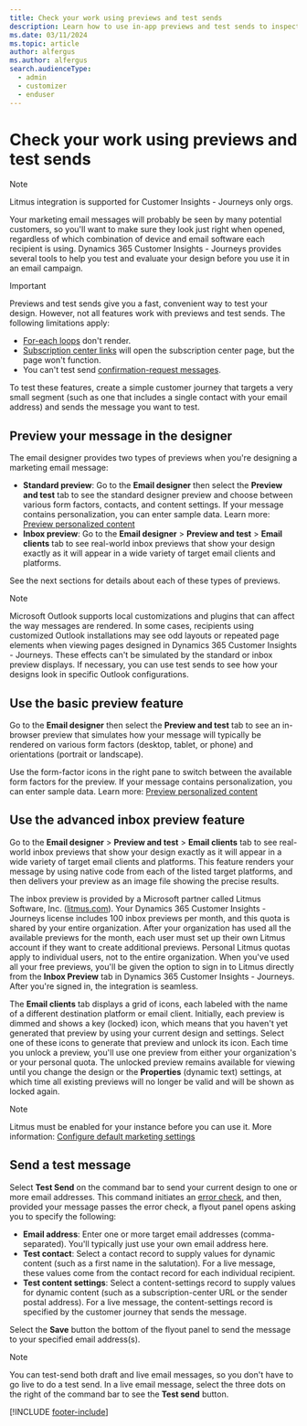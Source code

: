 ```yaml
---
title: Check your work using previews and test sends
description: Learn how to use in-app previews and test sends to inspect and test your email message design in Dynamics 365 Customer Insights - Journeys.
ms.date: 03/11/2024
ms.topic: article
author: alfergus
ms.author: alfergus
search.audienceType: 
  - admin
  - customizer
  - enduser
---
```


# Check your work using previews and test sends

> [!NOTE]
> Litmus integration is supported for Customer Insights - Journeys only orgs.

Your marketing email messages will probably be seen by many potential customers, so you'll want to make sure they look just right when opened, regardless of which combination of device and email software each recipient is using. Dynamics 365 Customer Insights - Journeys provides several tools to help you test and evaluate your design before you use it in an email campaign.

> [!IMPORTANT]
> Previews and test sends give you a fast, convenient way to test your design. However, not all features work with previews and test sends. The following limitations apply:
>
> - [For-each loops](dynamic-email-content.md#for-each) don't render.
> - [Subscription center links](set-up-subscription-center.md#test-sub-center) will open the subscription center page, but the page won't function.
> - You can't test send [confirmation-request messages](double-opt-in.md).
>
> To test these features, create a simple customer journey that targets a very small segment (such as one that includes a single contact with your email address) and sends the message  you want to test.

## Preview your message in the designer

The email designer provides two types of previews when you're designing a marketing email message:

- **Standard preview**: Go to the **Email designer** then select the **Preview and test** tab to see the standard designer preview and choose between various form factors, contacts, and content settings. If your message contains personalization, you can enter sample data. Learn more: [Preview personalized content](real-time-marketing-preview-personalized-content.md)
- **Inbox preview**: Go to the **Email designer** > **Preview and test** > **Email clients** tab to see real-world inbox previews that show your design exactly as it will appear in a wide variety of target email clients and platforms.

See the next sections for details about each of these types of previews.

> [!NOTE]
> Microsoft Outlook supports local customizations and plugins that can affect the way messages are rendered. In some cases, recipients using customized Outlook installations may see odd layouts or repeated page elements when viewing pages designed in Dynamics 365 Customer Insights - Journeys. These effects can't be simulated by the standard or inbox preview displays. If necessary, you can use test sends to see how your designs look in specific Outlook configurations.

## Use the basic preview feature

Go to the **Email designer** then select the **Preview and test** tab to see an in-browser preview that simulates how your message will typically be rendered on various form factors (desktop, tablet, or phone) and orientations (portrait or landscape).

Use the form-factor icons in the right pane to switch between the available form factors for the preview. If your message contains personalization, you can enter sample data. Learn more: [Preview personalized content](real-time-marketing-preview-personalized-content.md)

<a name="inbox-preview"></a>

## Use the advanced inbox preview feature

Go to the **Email designer** > **Preview and test** > **Email clients** tab to see real-world inbox previews that show your design exactly as it will appear in a wide variety of target email clients and platforms. This feature renders your message by using native code from each of the listed target platforms, and then delivers your preview as an image file showing the precise results.

The inbox preview is provided by a Microsoft partner called Litmus Software, Inc. ([litmus.com](https://litmus.com/)). Your Dynamics 365 Customer Insights - Journeys license includes 100 inbox previews per month, and this quota is shared by your entire organization. After your organization has used all the available previews for the month, each user must set up their own Litmus account if they want to create additional previews. Personal Litmus quotas apply to individual users, not to the entire organization. When you've used all your free previews, you'll be given the option to sign in to Litmus directly from the **Inbox Preview** tab in Dynamics 365 Customer Insights - Journeys. After you're signed in, the integration is seamless.

The **Email clients** tab displays a grid of icons, each labeled with the name of a different destination platform or email client. Initially, each preview is dimmed and shows a key (locked) icon, which means that you haven't yet generated that preview by using your current design and settings. Select one of these icons to generate that preview and unlock its icon. Each time you unlock a preview, you'll use one preview from either your organization's or your personal quota. The unlocked preview remains available for viewing until you change the design or the **Properties** (dynamic text) settings, at which time all existing previews will no longer be valid and will be shown as locked again.

> [!NOTE]
> Litmus must be enabled for your instance before you can use it. More information: [Configure default marketing settings](mkt-settings-default-marketing.md)

## Send a test message

Select **Test Send** on the command bar to send your current design to one or more email addresses. This command initiates an [error check](email-check-golive.md#error-check), and then, provided your message passes the error check, a flyout panel opens asking you to specify the following:

- **Email address**: Enter one or more target email addresses (comma-separated). You'll typically just use your own email address here.
- **Test contact**: Select a contact record to supply values for dynamic content (such as a first name in the salutation). For a live message, these values come from the contact record for each individual recipient.
- **Test content settings**: Select a content-settings record to supply values for dynamic content (such as a subscription-center URL or the sender postal address). For a live message, the content-settings record is specified by the customer journey that sends the message.

Select the **Save** button the bottom of the flyout panel to send the message to your specified email address(s).

> [!NOTE]
> You can test-send both draft and live email messages, so you don't have to go live to do a test send. In a live email message, select the three dots on the right of the command bar to see the **Test send** button.

[!INCLUDE [footer-include](./includes/footer-banner.md)]
